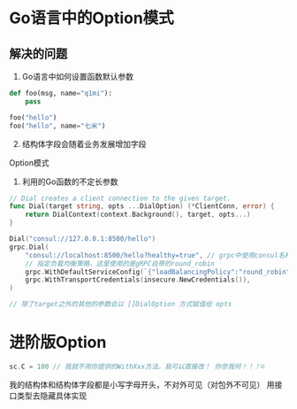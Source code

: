 # Go语言中的Option模式

## 解决的问题
1. Go语言中如何设置函数默认参数

```python
def foo(msg, name="q1mi"):
    pass

foo("hello")
foo("hello", name="七米")
```
2. 结构体字段会随着业务发展增加字段


Option模式
1. 利用的Go函数的不定长参数
```go
// Dial creates a client connection to the given target.
func Dial(target string, opts ...DialOption) (*ClientConn, error) {
	return DialContext(context.Background(), target, opts...)
}

Dial("consul://127.0.0.1:8500/hello")
grpc.Dial(
    "consul://localhost:8500/hello?healthy=true", // grpc中使用consul名称解析器，
    // 指定负载均衡策略，这里使用的是gRPC自带的round_robin
    grpc.WithDefaultServiceConfig(`{"loadBalancingPolicy":"round_robin"}`),
    grpc.WithTransportCredentials(insecure.NewCredentials()),
)

// 除了target之外的其他的参数会以 []DialOption 方式赋值给 opts
```


# 进阶版Option

```go
sc.C = 100 // 我就不用你提供的WithXxx方法，我可以直接改！ 你奈我何！！！☺️
```

我的结构体和结构体字段都是小写字母开头，不对外可见（对包外不可见）
用接口类型去隐藏具体实现
